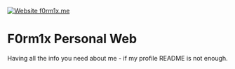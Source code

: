 [![Website f0rm1x.me](https://img.shields.io/website-up-down-green-red/http/f0rm1x.me.svg)](http://f0rm1x.me/)
# F0rm1x Personal Web
Having all the info you need about me - if my profile README is not enough.

